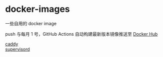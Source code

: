 # docker-images
一些自用的 docker image

push 与每月 1 号，GitHub Actions 自动构建最新版本镜像推送至 [Docker Hub](https://hub.docker.com/u/qvgz)

[caddy](./caddy)  
[supervisord](./supervisord)
